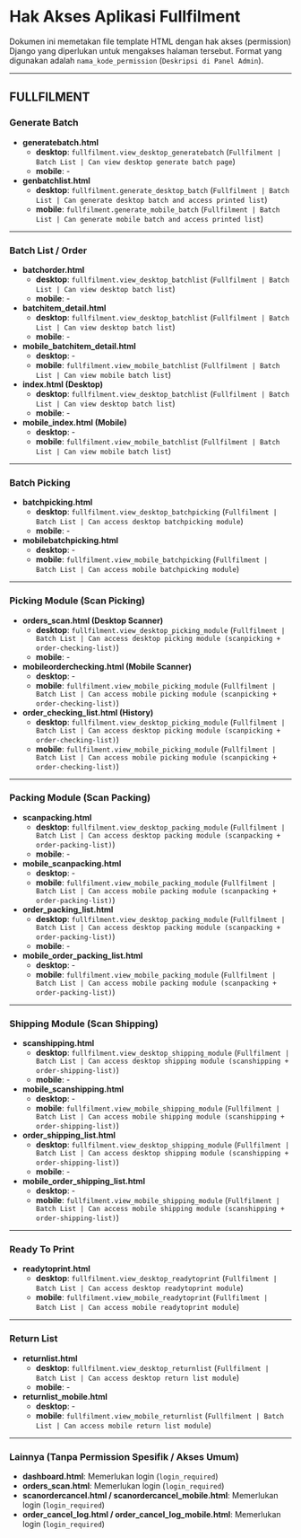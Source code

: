 # Hak Akses Aplikasi Fullfilment

Dokumen ini memetakan file template HTML dengan hak akses (permission) Django yang diperlukan untuk mengakses halaman tersebut. Format yang digunakan adalah `nama_kode_permission` (`Deskripsi di Panel Admin`).

---

## FULLFILMENT

### Generate Batch
- **generatebatch.html**
  - **desktop**: `fullfilment.view_desktop_generatebatch` (`Fullfilment | Batch List | Can view desktop generate batch page`)
  - **mobile**: -
- **genbatchlist.html**
  - **desktop**: `fullfilment.generate_desktop_batch` (`Fullfilment | Batch List | Can generate desktop batch and access printed list`)
  - **mobile**: `fullfilment.generate_mobile_batch` (`Fullfilment | Batch List | Can generate mobile batch and access printed list`)

---

### Batch List / Order
- **batchorder.html**
  - **desktop**: `fullfilment.view_desktop_batchlist` (`Fullfilment | Batch List | Can view desktop batch list`)
  - **mobile**: -
- **batchitem_detail.html**
  - **desktop**: `fullfilment.view_desktop_batchlist` (`Fullfilment | Batch List | Can view desktop batch list`)
  - **mobile**: -
- **mobile_batchitem_detail.html**
  - **desktop**: -
  - **mobile**: `fullfilment.view_mobile_batchlist` (`Fullfilment | Batch List | Can view mobile batch list`)
- **index.html (Desktop)**
  - **desktop**: `fullfilment.view_desktop_batchlist` (`Fullfilment | Batch List | Can view desktop batch list`)
  - **mobile**: -
- **mobile_index.html (Mobile)**
  - **desktop**: -
  - **mobile**: `fullfilment.view_mobile_batchlist` (`Fullfilment | Batch List | Can view mobile batch list`)

---

### Batch Picking
- **batchpicking.html**
  - **desktop**: `fullfilment.view_desktop_batchpicking` (`Fullfilment | Batch List | Can access desktop batchpicking module`)
  - **mobile**: -
- **mobilebatchpicking.html**
  - **desktop**: -
  - **mobile**: `fullfilment.view_mobile_batchpicking` (`Fullfilment | Batch List | Can access mobile batchpicking module`)

---

### Picking Module (Scan Picking)
- **orders_scan.html (Desktop Scanner)**
  - **desktop**: `fullfilment.view_desktop_picking_module` (`Fullfilment | Batch List | Can access desktop picking module (scanpicking + order-checking-list)`)
  - **mobile**: -
- **mobileorderchecking.html (Mobile Scanner)**
  - **desktop**: -
  - **mobile**: `fullfilment.view_mobile_picking_module` (`Fullfilment | Batch List | Can access mobile picking module (scanpicking + order-checking-list)`)
- **order_checking_list.html (History)**
  - **desktop**: `fullfilment.view_desktop_picking_module` (`Fullfilment | Batch List | Can access desktop picking module (scanpicking + order-checking-list)`)
  - **mobile**: `fullfilment.view_mobile_picking_module` (`Fullfilment | Batch List | Can access mobile picking module (scanpicking + order-checking-list)`)

---

### Packing Module (Scan Packing)
- **scanpacking.html**
  - **desktop**: `fullfilment.view_desktop_packing_module` (`Fullfilment | Batch List | Can access desktop packing module (scanpacking + order-packing-list)`)
  - **mobile**: -
- **mobile_scanpacking.html**
  - **desktop**: -
  - **mobile**: `fullfilment.view_mobile_packing_module` (`Fullfilment | Batch List | Can access mobile packing module (scanpacking + order-packing-list)`)
- **order_packing_list.html**
  - **desktop**: `fullfilment.view_desktop_packing_module` (`Fullfilment | Batch List | Can access desktop packing module (scanpacking + order-packing-list)`)
  - **mobile**: -
- **mobile_order_packing_list.html**
  - **desktop**: -
  - **mobile**: `fullfilment.view_mobile_packing_module` (`Fullfilment | Batch List | Can access mobile packing module (scanpacking + order-packing-list)`)

---

### Shipping Module (Scan Shipping)
- **scanshipping.html**
  - **desktop**: `fullfilment.view_desktop_shipping_module` (`Fullfilment | Batch List | Can access desktop shipping module (scanshipping + order-shipping-list)`)
  - **mobile**: -
- **mobile_scanshipping.html**
  - **desktop**: -
  - **mobile**: `fullfilment.view_mobile_shipping_module` (`Fullfilment | Batch List | Can access mobile shipping module (scanshipping + order-shipping-list)`)
- **order_shipping_list.html**
  - **desktop**: `fullfilment.view_desktop_shipping_module` (`Fullfilment | Batch List | Can access desktop shipping module (scanshipping + order-shipping-list)`)
  - **mobile**: -
- **mobile_order_shipping_list.html**
  - **desktop**: -
  - **mobile**: `fullfilment.view_mobile_shipping_module` (`Fullfilment | Batch List | Can access mobile shipping module (scanshipping + order-shipping-list)`)

---

### Ready To Print
- **readytoprint.html**
  - **desktop**: `fullfilment.view_desktop_readytoprint` (`Fullfilment | Batch List | Can access desktop readytoprint module`)
  - **mobile**: `fullfilment.view_mobile_readytoprint` (`Fullfilment | Batch List | Can access mobile readytoprint module`)

---

### Return List
- **returnlist.html**
  - **desktop**: `fullfilment.view_desktop_returnlist` (`Fullfilment | Batch List | Can access desktop return list module`)
  - **mobile**: -
- **returnlist_mobile.html**
  - **desktop**: -
  - **mobile**: `fullfilment.view_mobile_returnlist` (`Fullfilment | Batch List | Can access mobile return list module`)

---

### Lainnya (Tanpa Permission Spesifik / Akses Umum)
- **dashboard.html**: Memerlukan login (`login_required`)
- **orders_scan.html**: Memerlukan login (`login_required`)
- **scanordercancel.html / scanordercancel_mobile.html**: Memerlukan login (`login_required`)
- **order_cancel_log.html / order_cancel_log_mobile.html**: Memerlukan login (`login_required`)
